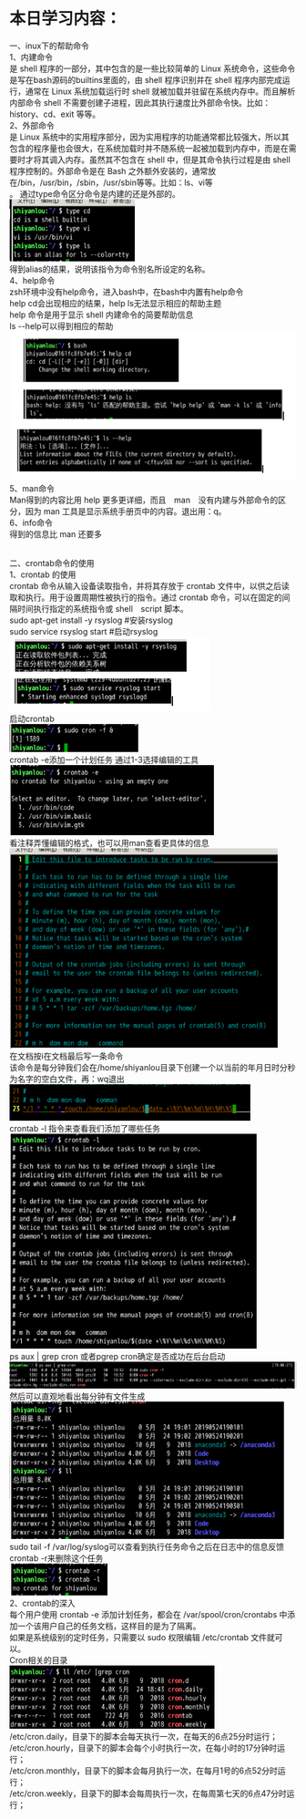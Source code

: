 本日学习内容：
====
一、inux下的帮助命令<br>
1、内建命令<br>
是 shell 程序的一部分，其中包含的是一些比较简单的 Linux 系统命令，这些命令是写在bash源码的builtins里面的，由 shell 程序识别并在 shell 程序内部完成运行，通常在 Linux 系统加载运行时 shell 就被加载并驻留在系统内存中。而且解析内部命令 shell 不需要创建子进程，因此其执行速度比外部命令快。比如：history、cd、exit 等等。<br>
2、外部命令<br>
是 Linux 系统中的实用程序部分，因为实用程序的功能通常都比较强大，所以其包含的程序量也会很大，在系统加载时并不随系统一起被加载到内存中，而是在需要时才将其调入内存。虽然其不包含在 shell 中，但是其命令执行过程是由 shell 程序控制的。外部命令是在 Bash 之外额外安装的，通常放在/bin，/usr/bin，/sbin，/usr/sbin等等。比如：ls、vi等<br>。
通过type命令区分命令是内建的还是外部的。<br>
![](https://github.com/inspurcloudgroup/rd2/blob/master/%E6%9D%A8%E5%AD%90%E6%B6%B5/0524/img/1.png)<br>
得到alias的结果，说明该指令为命令别名所设定的名称。<br>
4、help命令<br>
zsh环境中没有help命令，进入bash中，在bash中内置有help命令<br>
help cd会出现相应的结果，help ls无法显示相应的帮助主题<br>
help 命令是用于显示 shell 内建命令的简要帮助信息<br>
ls --help可以得到相应的帮助<br>
![](https://github.com/inspurcloudgroup/rd2/blob/master/%E6%9D%A8%E5%AD%90%E6%B6%B5/0524/img/2.png)<br>
5、man命令<br>
Man得到的内容比用 help 更多更详细，而且　man　没有内建与外部命令的区分，因为 man 工具是显示系统手册页中的内容。退出用：q。<br>
6、info命令<br>
得到的信息比 man 还要多<br><br>

二、crontab命令的使用<br>
1、crontab 的使用<br>
crontab 命令从输入设备读取指令，并将其存放于 crontab 文件中，以供之后读取和执行。用于设置周期性被执行的指令。通过 crontab 命令，可以在固定的间隔时间执行指定的系统指令或 shell　script 脚本。<br>
sudo apt-get install -y rsyslog  #安装rsyslog<br>
sudo service rsyslog start   #启动rsyslog<br>
![](https://github.com/inspurcloudgroup/rd2/blob/master/%E6%9D%A8%E5%AD%90%E6%B6%B5/0524/img/3.png)<br>
启动crontab<br>
![](https://github.com/inspurcloudgroup/rd2/blob/master/%E6%9D%A8%E5%AD%90%E6%B6%B5/0524/img/4.png)<br>
crontab -e添加一个计划任务 通过1-3选择编辑的工具<br>
![](https://github.com/inspurcloudgroup/rd2/blob/master/%E6%9D%A8%E5%AD%90%E6%B6%B5/0524/img/5.png)<br>
看注释弄懂编辑的格式，也可以用man查看更具体的信息<br>
![](https://github.com/inspurcloudgroup/rd2/blob/master/%E6%9D%A8%E5%AD%90%E6%B6%B5/0524/img/6.png)<br>
在文档按i在文档最后写一条命令<br>
该命令是每分钟我们会在/home/shiyanlou目录下创建一个以当前的年月日时分秒为名字的空白文件，再：wq退出<br>
![](https://github.com/inspurcloudgroup/rd2/blob/master/%E6%9D%A8%E5%AD%90%E6%B6%B5/0524/img/7.png)<br>
crontab -l 指令来查看我们添加了哪些任务<br>
![](https://github.com/inspurcloudgroup/rd2/blob/master/%E6%9D%A8%E5%AD%90%E6%B6%B5/0524/img/8.png)<br>
ps aux | grep cron 或者pgrep cron确定是否成功在后台启动<br>
![](https://github.com/inspurcloudgroup/rd2/blob/master/%E6%9D%A8%E5%AD%90%E6%B6%B5/0524/img/9.png)<br>
然后可以直观地看出每分钟有文件生成<br>
![](https://github.com/inspurcloudgroup/rd2/blob/master/%E6%9D%A8%E5%AD%90%E6%B6%B5/0524/img/10.png)<br>
sudo tail -f /var/log/syslog可以查看到执行任务命令之后在日志中的信息反馈<br>
crontab -r来删除这个任务<br>
![](https://github.com/inspurcloudgroup/rd2/blob/master/%E6%9D%A8%E5%AD%90%E6%B6%B5/0524/img/11.png)<br>
2、crontab的深入<br>
每个用户使用 crontab -e 添加计划任务，都会在 /var/spool/cron/crontabs 中添加一个该用户自己的任务文档，这样目的是为了隔离。<br>
如果是系统级别的定时任务，只需要以 sudo 权限编辑 /etc/crontab 文件就可以。<br>
Cron相关的目录<br>
![](https://github.com/inspurcloudgroup/rd2/blob/master/%E6%9D%A8%E5%AD%90%E6%B6%B5/0524/img/12.png)<br>
/etc/cron.daily，目录下的脚本会每天执行一次，在每天的6点25分时运行；<br>
/etc/cron.hourly，目录下的脚本会每个小时执行一次，在每小时的17分钟时运行；<br>
/etc/cron.monthly，目录下的脚本会每月执行一次，在每月1号的6点52分时运行；<br>
/etc/cron.weekly，目录下的脚本会每周执行一次，在每周第七天的6点47分时运行；<br>
